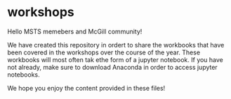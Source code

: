 # workshops

Hello MSTS memebers and McGill community!

We have created this repository in ordert to share the workbooks that have been covered in the workshops over the course of the year.
These workbooks will most often tak ethe form of a jupyter notebook. If you have not already, make sure to download Anaconda in order to access
jupyter notebooks. 

We hope you enjoy the content provided in these files!
